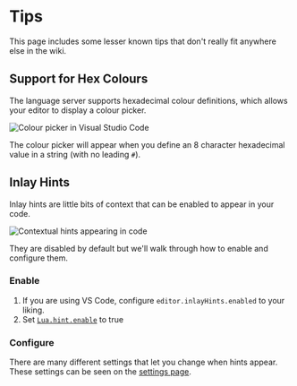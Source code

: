 # Tips
This page includes some lesser known tips that don't really fit anywhere else in the wiki.



## Support for Hex Colours
The language server supports hexadecimal colour definitions, which allows your editor to display a colour picker.

![Colour picker in Visual Studio Code](https://user-images.githubusercontent.com/61925890/193044002-512cb379-2968-4613-ba90-2fe15d8aa876.png)

The colour picker will appear when you define an 8 character hexadecimal value in a string (with no leading `#`).



## Inlay Hints
Inlay hints are little bits of context that can be enabled to appear in your code.

![Contextual hints appearing in code](https://user-images.githubusercontent.com/61925890/193045115-317f15ed-d0b5-4240-959f-09e41200e5e7.png)

They are disabled by default but we'll walk through how to enable and configure them.

### Enable

1. If you are using VS Code, configure `editor.inlayHints.enabled` to your liking.
2. Set [`Lua.hint.enable`](https://github.com/LuaLS/lua-language-server/wiki/Settings#hintenable) to true

### Configure
There are many different settings that let you change when hints appear. These settings can be seen on the [settings page](https://github.com/LuaLS/lua-language-server/wiki/Settings#hint).
